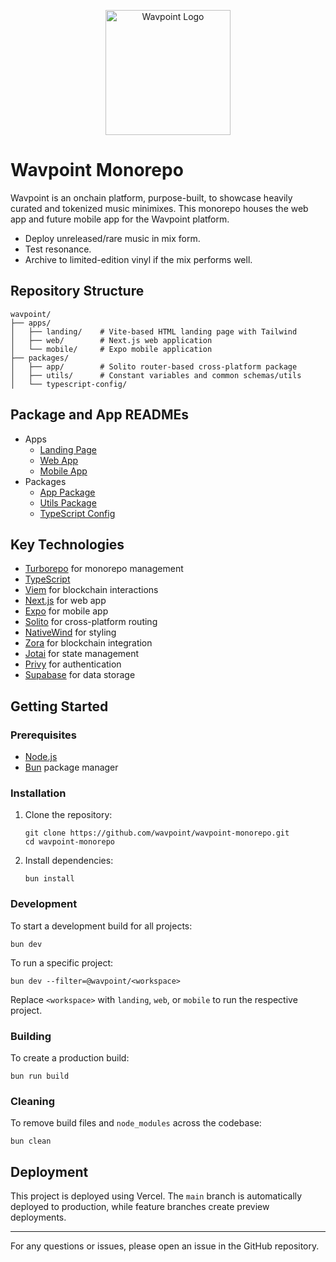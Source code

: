 <p align="center">
  <img src="https://app.wavpoint.tech/logo.png" alt="Wavpoint Logo" width="200"/>
</p>

# Wavpoint Monorepo

Wavpoint is an onchain platform, purpose-built, to showcase heavily curated and tokenized music minimixes. This monorepo houses the web app and future mobile app for the Wavpoint platform.

- Deploy unreleased/rare music in mix form.
- Test resonance.
- Archive to limited-edition vinyl if the mix performs well.

## Repository Structure

```
wavpoint/
├── apps/
│   ├── landing/    # Vite-based HTML landing page with Tailwind
│   ├── web/        # Next.js web application
│   └── mobile/     # Expo mobile application
├── packages/
│   ├── app/        # Solito router-based cross-platform package
│   ├── utils/      # Constant variables and common schemas/utils
│   └── typescript-config/
```

## Package and App READMEs

- Apps
  - [Landing Page](apps/landing/README.md)
  - [Web App](apps/web/README.md)
  - [Mobile App](apps/mobile/README.md)
- Packages
  - [App Package](packages/app/README.md)
  - [Utils Package](packages/utils/README.md)
  - [TypeScript Config](packages/typescript-config/README.md)

## Key Technologies

- [Turborepo](https://turbo.build/repo) for monorepo management
- [TypeScript](https://www.typescriptlang.org/)
- [Viem](https://viem.sh/) for blockchain interactions
- [Next.js](https://nextjs.org/) for web app
- [Expo](https://expo.dev/) for mobile app
- [Solito](https://solito.dev/) for cross-platform routing
- [NativeWind](https://www.nativewind.dev/) for styling
- [Zora](https://docs.zora.co/) for blockchain integration
- [Jotai](https://jotai.org) for state management
- [Privy](https://privy.io) for authentication
- [Supabase](https://supabase.com) for data storage

## Getting Started

### Prerequisites

- [Node.js](https://nodejs.org/)
- [Bun](https://bun.sh/) package manager

### Installation

1. Clone the repository:
   ```
   git clone https://github.com/wavpoint/wavpoint-monorepo.git
   cd wavpoint-monorepo
   ```

2. Install dependencies:
   ```
   bun install
   ```

### Development

To start a development build for all projects:

```
bun dev
```

To run a specific project:

```
bun dev --filter=@wavpoint/<workspace>
```

Replace `<workspace>` with `landing`, `web`, or `mobile` to run the respective project.

### Building

To create a production build:

```
bun run build
```

### Cleaning

To remove build files and `node_modules` across the codebase:

```
bun clean
```

## Deployment

This project is deployed using Vercel. The `main` branch is automatically deployed to production, while feature branches create preview deployments.

---

For any questions or issues, please open an issue in the GitHub repository.
